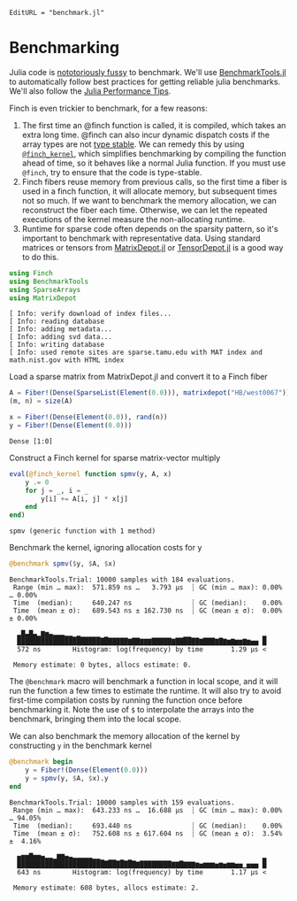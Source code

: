 ```@meta
EditURL = "benchmark.jl"
```

# Benchmarking

Julia code is [nototoriously
fussy](https://github.com/JuliaCI/BenchmarkTools.jl#why-does-this-package-exist)
to benchmark.
We'll use [BenchmarkTools.jl](https://github.com/JuliaCI/BenchmarkTools.jl)
to automatically follow best practices for getting reliable julia benchmarks. We'll also
follow the [Julia Performance Tips](https://docs.julialang.org/en/v1/manual/performance-tips/).

Finch is even trickier to benchmark, for a few reasons:
1. The first time an @finch function is called, it is compiled, which takes an
   extra long time. @finch can also incur dynamic dispatch costs if the array
   types are not [type
   stable](https://docs.julialang.org/en/v1/manual/faq/#man-type-stability). We
   can remedy this by using [`@finch_kernel`](@ref), which simplifies
   benchmarking by compiling the function ahead of time, so it behaves like a
   normal Julia function. If you must use `@finch`, try to ensure that the code
   is type-stable.
2. Finch fibers reuse memory from previous calls, so the first time a fiber is
   used in a finch function, it will allocate memory, but subsequent times not so
   much. If we want to benchmark the memory allocation, we can reconstruct the
   fiber each time. Otherwise, we can let the repeated executions of the kernel
   measure the non-allocating runtime.
3. Runtime for sparse code often depends on the sparsity pattern, so it's
   important to benchmark with representative data. Using standard matrices or tensors from
   [MatrixDepot.jl](https://github.com/JuliaLinearAlgebra/MatrixDepot.jl) or
   [TensorDepot.jl](https://github.com/willow-ahrens/TensorDepot.jl) is a good
   way to do this.

````julia
using Finch
using BenchmarkTools
using SparseArrays
using MatrixDepot
````

````
[ Info: verify download of index files...
[ Info: reading database
[ Info: adding metadata...
[ Info: adding svd data...
[ Info: writing database
[ Info: used remote sites are sparse.tamu.edu with MAT index and math.nist.gov with HTML index

````

Load a sparse matrix from MatrixDepot.jl and convert it to a Finch fiber

````julia
A = Fiber!(Dense(SparseList(Element(0.0))), matrixdepot("HB/west0067"))
(m, n) = size(A)

x = Fiber!(Dense(Element(0.0)), rand(n))
y = Fiber!(Dense(Element(0.0)))
````

````
Dense [1:0]
````

Construct a Finch kernel for sparse matrix-vector multiply

````julia
eval(@finch_kernel function spmv(y, A, x)
    y .= 0
    for j = _, i = _
        y[i] += A[i, j] * x[j]
    end
end)
````

````
spmv (generic function with 1 method)
````

Benchmark the kernel, ignoring allocation costs for y

````julia
@benchmark spmv($y, $A, $x)
````

````
BenchmarkTools.Trial: 10000 samples with 184 evaluations.
 Range (min … max):  571.859 ns …   3.793 μs  ┊ GC (min … max): 0.00% … 0.00%
 Time  (median):     640.247 ns               ┊ GC (median):    0.00%
 Time  (mean ± σ):   689.543 ns ± 162.730 ns  ┊ GC (mean ± σ):  0.00% ± 0.00%

  ▃█▄█▄▂▇▆▄▃▃▃▂▂▁▂▁▁▁▁▁ ▁                   ▁▁                  ▂
  ████████████████████████████▇██▇▇▇█████▇██████▇███▇█▇▆▇▆▆▇▆▅▅ █
  572 ns        Histogram: log(frequency) by time       1.29 μs <

 Memory estimate: 0 bytes, allocs estimate: 0.
````

The `@benchmark` macro will benchmark a function in local scope, and it will run
the function a few times to estimate the runtime. It will also try to avoid
first-time compilation costs by running the function once before benchmarking
it. Note the use of `$` to interpolate the arrays into the benchmark, bringing
them into the local scope.

We can also benchmark the memory allocation of the kernel by constructing `y` in the
benchmark kernel

````julia
@benchmark begin
    y = Fiber!(Dense(Element(0.0)))
    y = spmv(y, $A, $x).y
end
````

````
BenchmarkTools.Trial: 10000 samples with 159 evaluations.
 Range (min … max):  643.233 ns …  16.688 μs  ┊ GC (min … max): 0.00% … 94.05%
 Time  (median):     693.440 ns               ┊ GC (median):    0.00%
 Time  (mean ± σ):   752.608 ns ± 617.604 ns  ┊ GC (mean ± σ):  3.54% ±  4.16%

  ▅▆▆█▆▆▅▃▃▂▇▇▅▄▃▃▃▃▃▂▂▁ ▁▁ ▁ ▁                                 ▃
  ██████████████████████████████▇████████▇▇█▇▇▇▆▅▆▆▆▅▆▅▆▆▅▅▁▅▅▅ █
  643 ns        Histogram: log(frequency) by time       1.17 μs <

 Memory estimate: 608 bytes, allocs estimate: 2.
````

